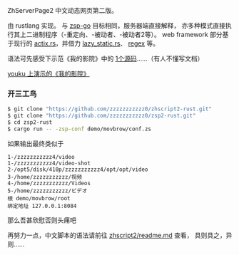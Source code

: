 ZhServerPage2 中文动态网页第二版。

由 rustlang 实现。
与 [zsp-go](https://github.com/zzzzzzzzzzz0/zsp-go/blob/master/readme.md) 目标相同，服务器端直接解释，
亦多种模式直接执行其上二进制程序（-重定向、-被动者、-被动者2等）。
web framework 部分基于现行的 [actix.rs](https://actix.rs)，并借力 
[lazy_static.rs](https://github.com/rust-lang-nursery/lazy-static.rs)、
[regex](https://github.com/rust-lang/regex) 等。

语法可先感受下示范《我的影院》中的 [1个源码](demo/movbrow/root/play2.zsp)……（有人不懂写文档）

[youku 上演示的《我的影院》](https://v.youku.com/v_show/id_XNDY1MDIwMTczMg==.html) 

### 开三工鸟

```bash
$ git clone "https://github.com/zzzzzzzzzzz0/zhscript2-rust.git"
$ git clone "https://github.com/zzzzzzzzzzz0/zsp2-rust.git"
$ cd zsp2-rust
$ cargo run -- -zsp-conf demo/movbrow/conf.zs
```

如果输出最终类似于

```
1-/zzzzzzzzzzz4/video
1-/zzzzzzzzzzz4/video-shot
2-/opt5/disk/410p/zzzzzzzzzzz4/opt/opt/video
3-/home/zzzzzzzzzzz/视频
4-/home/zzzzzzzzzzz/Videos
5-/home/zzzzzzzzzzz/ビデオ
根 demo/movbrow/root
绑定地址 127.0.0.1:8084
```

那么吾甚欣慰否则头痛吧

再努力一点，中文脚本的语法请前往 [zhscript2/readme.md](https://github.com/zzzzzzzzzzz0/zhscript2/blob/master/readme.md) 查看，
具则具之，异则……